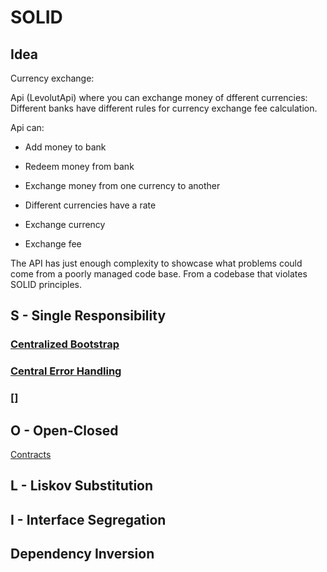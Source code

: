 # SOLID

## Idea

Currency exchange:

Api (LevolutApi) where you can exchange money of dfferent currencies:
Different banks have different rules for currency exchange fee calculation.

Api can:

- Add money to bank
- Redeem money from bank
- Exchange money from one currency to another

- Different currencies have a rate
- Exchange currency
- Exchange fee

The API has just enough complexity to showcase what problems could come from a poorly managed code base.
From a codebase that violates SOLID principles.

## S - Single Responsibility

### [Centralized Bootstrap](./Levolut.Api.V2/Bootstrap)

### [Central Error Handling](./Levolut.Api.V2/Bootstrap/ErrorHandling.cs)

### []

## O - Open-Closed

[Contracts]()

## L - Liskov Substitution



## I - Interface Segregation



## Dependency Inversion




